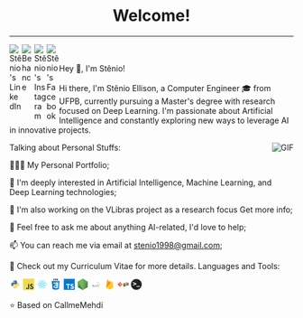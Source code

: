 <h1 align="center"> Welcome! </h1> <hr />

<a href="https://www.linkedin.com/in/st%C3%AAnio-ellison-6b2058212/"> <img align="left" alt="Stênio's LinkedIn" width="22px" src="https://cdn.jsdelivr.net/npm/simple-icons@v3/icons/linkedin.svg" /> </a> <a href="https://www.behance.net/stenioellison"> <img align="left" alt="Behance" width="22px" src="https://cdn.jsdelivr.net/npm/simple-icons@3.1.0/icons/behance.svg" /> </a> <a href="https://www.instagram.com/stenioell/"> <img align="left" alt="Stênio's Instagram" width="22px" src="https://cdn.jsdelivr.net/npm/simple-icons@v3/icons/instagram.svg" /> </a> <a href="https://www.facebook.com/stenio.ellison1"> <img align="left" alt="Stênio's Facebook" width="22px" src="https://cdn.jsdelivr.net/npm/simple-icons@v3/icons/facebook.svg" /> </a> <br /> <br />
Hey 👋, I'm Stênio!<br />
<br />Hi there, I'm Stênio Ellison, a Computer Engineer 🎓 from UFPB, currently pursuing a Master's degree with research focused on Deep Learning. I'm passionate about Artificial Intelligence and constantly exploring new ways to leverage AI in innovative projects.

<img align="right" alt="GIF" src="https://i.pinimg.com/originals/e4/26/70/e426702edf874b181aced1e2fa5c6cde.gif" />
Talking about Personal Stuffs:

👨🏽‍💻 My Personal Portfolio;

🤖 I'm deeply interested in Artificial Intelligence, Machine Learning, and Deep Learning technologies;

💼 I'm also working on the VLibras project as a research focus Get more info;

💬 Feel free to ask me about anything AI-related, I'd love to help;

📫 You can reach me via email at stenio1998@gmail.com;

📝 Check out my Curriculum Vitae for more details.
Languages and Tools:

<code><img height="20" src="https://raw.githubusercontent.com/github/explore/80688e429a7d4ef2fca1e82350fe8e3517d3494d/topics/python/python.png"></code> <code><img height="20" src="https://raw.githubusercontent.com/github/explore/80688e429a7d4ef2fca1e82350fe8e3517d3494d/topics/javascript/javascript.png"></code> <code><img height="20" src="https://raw.githubusercontent.com/github/explore/80688e429a7d4ef2fca1e82350fe8e3517d3494d/topics/react/react.png"></code> <img src="https://raw.githubusercontent.com/devicons/devicon/master/icons/css3/css3-original-wordmark.svg" alt="css3" width="20" height="20"/> <img src="https://raw.githubusercontent.com/devicons/devicon/master/icons/typescript/typescript-plain.svg" alt="typescript" width="20" height="20" /> <code><img height="20" src="https://raw.githubusercontent.com/github/explore/80688e429a7d4ef2fca1e82350fe8e3517d3494d/topics/nodejs/nodejs.png"></code> <code><img height="20" src="https://raw.githubusercontent.com/github/explore/80688e429a7d4ef2fca1e82350fe8e3517d3494d/topics/mysql/mysql.png"></code> <code><img height="20" src="https://raw.githubusercontent.com/github/explore/80688e429a7d4ef2fca1e82350fe8e3517d3494d/topics/firebase/firebase.png"></code> <code><img height="20" src="https://raw.githubusercontent.com/github/explore/80688e429a7d4ef2fca1e82350fe8e3517d3494d/topics/git/git.png"></code> <code><img height="20" src="https://raw.githubusercontent.com/github/explore/80688e429a7d4ef2fca1e82350fe8e3517d3494d/topics/terminal/terminal.png"></code>

⭐️ Based on CallmeMehdi
